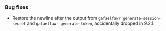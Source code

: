 ### Bug fixes

- Restore the newline after the output from `gafaelfawr generate-session-secret` and `gafaelfawr generate-token`, accidentally dropped in 9.2.1.

